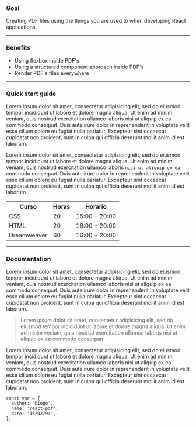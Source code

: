 ### Goal
Creating PDF files using the things you are used to when developing React applications.

---

### Benefits
- Using flexbox inside PDF's
- Using a structured component approach inside PDF's
- Render PDF's files everywhere

---

### Quick start guide
Lorem ipsum dolor sit amet, consectetur adipisicing elit, sed do eiusmod tempor incididunt ut labore et dolore magna aliqua. Ut enim ad minim veniam, quis nostrud exercitation ullamco laboris nisi ut aliquip ex ea commodo consequat. Duis aute irure dolor in reprehenderit in voluptate velit esse cillum dolore eu fugiat nulla pariatur. Excepteur sint occaecat cupidatat non proident, sunt in culpa qui officia deserunt mollit anim id est laborum.

Lorem ipsum dolor sit amet, consectetur adipisicing elit, sed do eiusmod tempor incididunt ut labore et dolore magna aliqua. Ut enim ad minim veniam, quis nostrud exercitation ullamco laboris `nisi ut aliquip ex ea` commodo consequat. Duis aute irure dolor in reprehenderit in voluptate velit esse cillum dolore eu fugiat nulla pariatur. Excepteur sint occaecat cupidatat non proident, sunt in culpa qui officia deserunt mollit anim id est laborum.

<table cellspacing="0" cellpadding="0">
  <tr>
    <th>Curso</th>
    <th>Horas</th>
    <th>Horario</th>
  </tr>
  <tr>
    <td>CSS</td>
    <td>20</td>
    <td>16:00 - 20:00</td>
  </tr>
  <tr>
    <td>HTML</td>
    <td>20</td>
    <td>16:00 - 20:00</td>
  </tr>
  <tr>
    <td>Dreamweaver</td>
    <td>60</td>
    <td>16:00 - 20:00</td>
  </tr>
</table>

---

### Documentation

Lorem ipsum dolor sit amet, consectetur adipisicing elit, sed do eiusmod tempor incididunt ut labore et dolore magna aliqua. Ut enim ad minim veniam, quis nostrud exercitation ullamco laboris nisi ut aliquip ex ea commodo consequat. Duis aute irure dolor in reprehenderit in voluptate velit esse cillum dolore eu fugiat nulla pariatur. Excepteur sint occaecat cupidatat non proident, sunt in culpa qui officia deserunt mollit anim id est laborum.

> Lorem ipsum dolor sit amet, consectetur adipisicing elit, sed do eiusmod tempor incididunt ut labore et dolore magna aliqua. Ut enim ad minim veniam, quis nostrud exercitation ullamco laboris nisi ut aliquip ex ea commodo consequat.

Lorem ipsum dolor sit amet, consectetur adipisicing elit, sed do eiusmod tempor incididunt ut labore et dolore magna aliqua. Ut enim ad minim veniam, quis nostrud exercitation ullamco laboris nisi ut aliquip ex ea commodo consequat. Duis aute irure dolor in reprehenderit in voluptate velit esse cillum dolore eu fugiat nulla pariatur. Excepteur sint occaecat cupidatat non proident, sunt in culpa qui officia deserunt mollit anim id est laborum.

```
const var = {
  author: 'Diego',
  name: 'react-pdf',
  date: '15/02/93',
};
```
